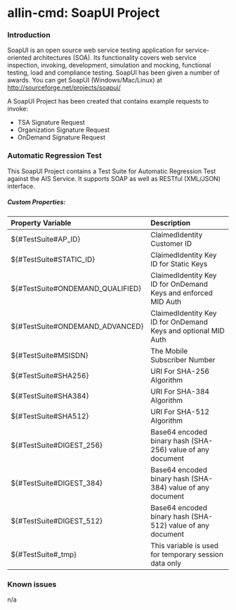 allin-cmd: SoapUI Project
======

### Introduction

SoapUI is an open source web service testing application for service-oriented architectures (SOA). Its functionality covers web service inspection, invoking, development, simulation and mocking, functional testing, load and compliance testing. SoapUI has been given a number of awards.
You can get SoapUI (Windows/Mac/Linux) at http://sourceforge.net/projects/soapui/

A SoapUI Project has been created that contains example requests to invoke:
* TSA Signature Request
* Organization Signature Request
* OnDemand Signature Request

### Automatic Regression Test

This SoapUI Project contains a Test Suite for Automatic Regression Test against the AIS Service.
It supports SOAP as well as RESTful (XML/JSON) interface.

##### Custom Properties:

| Property Variable | Description |
| :------------- | :------------- |
${#TestSuite#AP_ID}|ClaimedIdentity Customer ID
${#TestSuite#STATIC_ID}|ClaimedIdentity Key ID for Static Keys
${#TestSuite#ONDEMAND_QUALIFIED}|ClaimedIdentity Key ID for OnDemand Keys and enforced MID Auth
${#TestSuite#ONDEMAND_ADVANCED}|ClaimedIdentity Key ID for OnDemand Keys and optional MID Auth
${#TestSuite#MSISDN}|The Mobile Subscriber Number
${#TestSuite#SHA256}|URI For SHA-256 Algorithm
${#TestSuite#SHA384}|URI For SHA-384 Algorithm
${#TestSuite#SHA512}|URI For SHA-512 Algorithm
${#TestSuite#DIGEST_256}|Base64 encoded binary hash (SHA-256) value of any document
${#TestSuite#DIGEST_384}|Base64 encoded binary hash (SHA-384) value of any document
${#TestSuite#DIGEST_512}|Base64 encoded binary hash (SHA-512) value of any document
${#TestSuite#_tmp}|This variable is used for temporary session data only

### Known issues

n/a
